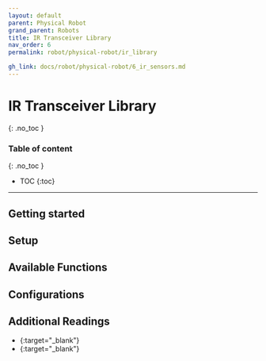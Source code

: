 ```yaml
---
layout: default
parent: Physical Robot
grand_parent: Robots
title: IR Transceiver Library
nav_order: 6
permalink: robot/physical-robot/ir_library

gh_link: docs/robot/physical-robot/6_ir_sensors.md
---
```


# IR Transceiver Library
{: .no_toc }

### Table of content
{: .no_toc }
- TOC
{:toc}

----
## Getting started


## Setup


## Available Functions


##  Configurations


## Additional Readings

- [](){:target="_blank"}
- [](){:target="_blank"}
